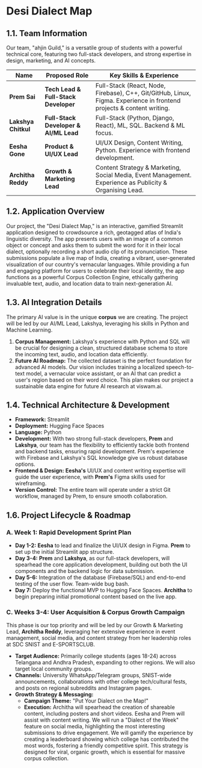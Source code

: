 # Desi Dialect Map

## 1.1. Team Information

Our team, "ahjin Guild," is a versatile group of students with a powerful technical core, featuring two full-stack developers, and strong expertise in design, marketing, and AI concepts.

| Name             | Proposed Role                     | Key Skills & Experience                                                                                             |
| ---------------- | --------------------------------- | ------------------------------------------------------------------------------------------------------------------- |
| **Prem Sai** | **Tech Lead & Full-Stack Developer** | Full-Stack (React, Node, Firebase), C++, Git/GitHub, Linux, Figma. Experience in frontend projects & content writing. |
| **Lakshya Chitkul**| **Full-Stack Developer & AI/ML Lead** | Full-Stack (Python, Django, React), ML, SQL. Backend & ML focus.                                                    |
| **Eesha Gone** | **Product & UI/UX Lead** | UI/UX Design, Content Writing, Python. Experience with frontend development.                                        |
| **Architha Reddy** | **Growth & Marketing Lead** | Content Strategy & Marketing, Social Media, Event Management. Experience as Publicity & Organising Lead.              |



## 1.2. Application Overview

Our project, the "Desi Dialect Map," is an interactive, gamified Streamlit application designed to crowdsource a rich, geotagged atlas of India's linguistic diversity. The app presents users with an image of a common object or concept and asks them to submit the word for it in their local dialect, optionally recording a short audio clip of its pronunciation. These submissions populate a live map of India, creating a vibrant, user-generated visualization of our country's vernacular languages. While providing a fun and engaging platform for users to celebrate their local identity, the app functions as a powerful Corpus Collection Engine, ethically gathering invaluable text, audio, and location data to train next-generation AI.

## 1.3. AI Integration Details

The primary AI value is in the unique **corpus** we are creating. The project will be led by our AI/ML Lead, Lakshya, leveraging his skills in Python and Machine Learning.
1.  **Corpus Management:** Lakshya's experience with Python and SQL will be crucial for designing a clean, structured database schema to store the incoming text, audio, and location data efficiently.
2.  **Future AI Roadmap:** The collected dataset is the perfect foundation for advanced AI models. Our vision includes training a localized speech-to-text model, a vernacular voice assistant, or an AI that can predict a user's region based on their word choice. This plan makes our project a sustainable data engine for future AI research at viswam.ai.

## 1.4. Technical Architecture & Development

* **Framework:** Streamlit
* **Deployment:** Hugging Face Spaces
* **Language:** Python
* **Development:** With two strong full-stack developers, **Prem** and **Lakshya**, our team has the flexibility to efficiently tackle both frontend and backend tasks, ensuring rapid development. Prem's experience with Firebase and Lakshya's SQL knowledge give us robust database options.
* **Frontend & Design:** **Eesha's** UI/UX and content writing expertise will guide the user experience, with **Prem's** Figma skills used for wireframing.
* **Version Control:** The entire team will operate under a strict Git workflow, managed by Prem, to ensure smooth collaboration.

## 1.6. Project Lifecycle & Roadmap

### A. Week 1: Rapid Development Sprint Plan

* **Day 1-2:** **Eesha** to lead and finalize the UI/UX design in Figma. **Prem** to set up the initial Streamlit app structure.
* **Day 3-4:** **Prem** and **Lakshya**, as our full-stack developers, will spearhead the core application development, building out both the UI components and the backend logic for data submission.
* **Day 5-6:** Integration of the database (Firebase/SQL) and end-to-end testing of the user flow. Team-wide bug bash.
* **Day 7:** Deploy the functional MVP to Hugging Face Spaces. **Architha** to begin preparing initial promotional content based on the live app.

### C. Weeks 3-4: User Acquisition & Corpus Growth Campaign

This phase is our top priority and will be led by our Growth & Marketing Lead, **Architha Reddy**, leveraging her extensive experience in event management, social media, and content strategy from her leadership roles at SDC SNIST and E-SPORTSCLUB.

* **Target Audience:** Primarily college students (ages 18-24) across Telangana and Andhra Pradesh, expanding to other regions. We will also target local community groups.
* **Channels:** University WhatsApp/Telegram groups, SNIST-wide announcements, collaborations with other college tech/cultural fests, and posts on regional subreddits and Instagram pages.
* **Growth Strategy & Messaging:**
    * **Campaign Theme:** "Put Your Dialect on the Map!"
    * **Execution:** Architha will spearhead the creation of shareable content, including posters and short videos. Eesha and Prem will assist with content writing. We will run a "Dialect of the Week" feature on social media, highlighting the most interesting submissions to drive engagement. We will gamify the experience by creating a leaderboard showing which college has contributed the most words, fostering a friendly competitive spirit. This strategy is designed for viral, organic growth, which is essential for massive corpus collection.
